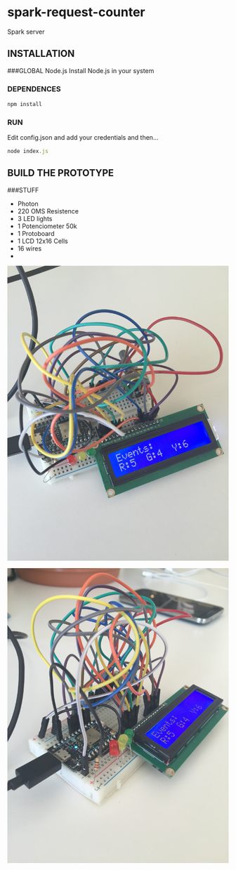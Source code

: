 # spark-request-counter
Spark server 

## INSTALLATION

###GLOBAL Node.js
Install Node.js in your system

### DEPENDENCES
```javascript
npm install
```
### RUN
Edit config.json and add your credentials and then...

```javascript
node index.js
```

## BUILD THE PROTOTYPE

###STUFF
- Photon
- 220 OMS Resistence
- 3 LED lights
- 1 Potenciometer 50k
- 1 Protoboard
- 1 LCD 12x16 Cells
- 16 wires
- 
![photo1](https://raw.githubusercontent.com/maximobelen/assets/master/images/spark-request-counter/IMG_0154.JPG)  

![photo2](https://raw.githubusercontent.com/maximobelen/assets/master/images/spark-request-counter/IMG_0155.JPG)  



